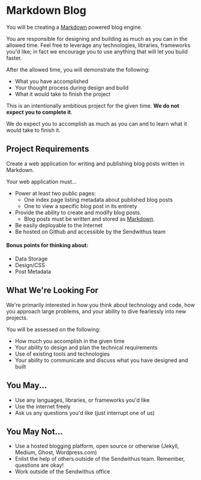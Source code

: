 Markdown Blog
=============

You will be creating a [Markdown](http://daringfireball.net/projects/markdown/) powered blog engine.

You are responsible for designing and building as much as you can in the allowed time.
Feel free to leverage any technologies, libraries, frameworks you'd like;
in fact we encourage you to use anything that will let you build faster.

After the allowed time, you will demonstrate the following:

* What you have accomplished
* Your thought process during design and build
* What it would take to finish the project

This is an intentionally ambitious project for the given time. __We do not expect you to complete it__.

We do expect you to accomplish as much as you can and to learn what it would take to finish it.


Project Requirements
--------------------

Create a web application for writing and publishing blog posts written in Markdown.

Your web application must...

* Power at least two public pages:
  * One index page listing metadata about published blog posts
  * One to view a specific blog post in its entirety
* Provide the ability to create and modify blog posts.
  * Blog posts must be written and stored as [Markdown](http://daringfireball.net/projects/markdown/syntax).
* Be easily deployable to the Internet
* Be hosted on Github and accessible by the Sendwithus team

#### Bonus points for thinking about:

* Data Storage
* Design/CSS
* Post Metadata


What We're Looking For
----------------------

We're primarily interested in how you think about technology and code, how you approach
large problems, and your ability to dive fearlessly into new projects.

You will be assessed on the following:

* How much you accomplish in the given time
* Your ability to design and plan the technical requirements
* Use of existing tools and technologies
* Your ability to communicate and discuss what you have designed and built


You May...
----------
* Use any languages, libraries, or frameworks you'd like
* Use the internet freely
* Ask us any questions you'd like (just interrupt one of us)


You May Not...
--------------
* Use a hosted blogging platform, open source or otherwise (Jekyll, Medium, Ghost, Wordpress.com)
* Enlist the help of others outside of the Sendwithus team. Remember, questions are okay!
* Work outside of the Sendwithus office
